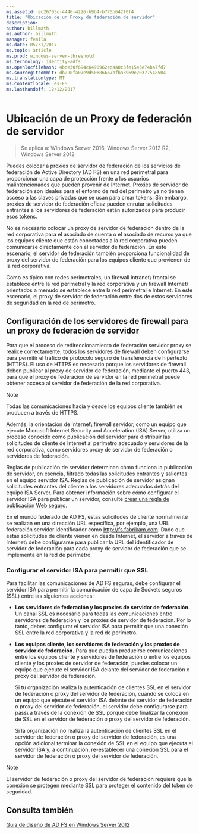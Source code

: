 ```yaml
---
ms.assetid: ec26705c-4446-4226-b9b4-b775b642f0f4
title: "Ubicación de un Proxy de federación de servidor"
description: 
author: billmath
ms.author: billmath
manager: femila
ms.date: 05/31/2017
ms.topic: article
ms.prod: windows-server-threshold
ms.technology: identity-adfs
ms.openlocfilehash: 4bde30f694c6490962edaa0c3fe1543e74ba7fd7
ms.sourcegitcommit: db290fa07e9d50686667bfba3969e20377548504
ms.translationtype: MT
ms.contentlocale: es-ES
ms.lasthandoff: 12/12/2017
---
```

# <a name="where-to-place-a-federation-server-proxy"></a>Ubicación de un Proxy de federación de servidor

>Se aplica a: Windows Server 2016, Windows Server 2012 R2, Windows Server 2012

Puedes colocar a proxies de servidor de federación de los servicios de federación de Active Directory \(AD FS\) en una red perimetral para proporcionar una capa de protección frente a los usuarios malintencionados que pueden provenir de Internet. Proxies de servidor de federación son ideales para el entorno de red del perímetro ya no tienen acceso a las claves privadas que se usan para crear tokens. Sin embargo, proxies de servidor de federación eficaz pueden enrutar solicitudes entrantes a los servidores de federación están autorizados para producir esos tokens.  
  
No es necesario colocar un proxy de servidor de federación dentro de la red corporativa para el asociado de cuenta o el asociado de recurso ya que los equipos cliente que están conectados a la red corporativa pueden comunicarse directamente con el servidor de federación. En este escenario, el servidor de federación también proporciona funcionalidad de proxy del servidor de federación para los equipos cliente que provienen de la red corporativa.  
  
Como es típico con redes perimetrales, un firewall intranet\ frontal se establece entre la red perimetral y la red corporativa y un firewall Internet\ orientados a menudo se establece entre la red perimetral e Internet. En este escenario, el proxy de servidor de federación entre dos de estos servidores de seguridad en la red de perímetro.  
  
## <a name="configuring-your-firewall-servers-for-a-federation-server-proxy"></a>Configuración de los servidores de firewall para un proxy de federación de servidor  
Para que el proceso de redireccionamiento de federación servidor proxy se realice correctamente, todos los servidores de firewall deben configurarse para permitir el tráfico de protocolo seguro de transferencia de hipertexto \(HTTPS\). El uso de HTTPS es necesario porque los servidores de firewall deben publicar al proxy de servidor de federación, mediante el puerto 443, para que el proxy de federación de servidor en la red perimetral puede obtener acceso al servidor de federación de la red corporativa.  
  
> [!NOTE]  
> Todas las comunicaciones hacia y desde los equipos cliente también se producen a través de HTTPS.  
  
Además, la orientación de Internet\ firewall servidor, como un equipo que ejecute Microsoft Internet Security and Acceleration \(ISA\) Server, utiliza un proceso conocido como publicación del servidor para distribuir las solicitudes de cliente de Internet al perímetro adecuado y servidores de la red corporativa, como servidores proxy de servidor de federación o servidores de federación.  
  
Reglas de publicación de servidor determinan cómo funciona la publicación de servidor, en esencia, filtrado todas las solicitudes entrantes y salientes en el equipo servidor ISA. Reglas de publicación de servidor asignan solicitudes entrantes del cliente a los servidores adecuados detrás del equipo ISA Server. Para obtener información sobre cómo configurar el servidor ISA para publicar un servidor, consulte [crear una regla de publicación Web seguro](https://go.microsoft.com/fwlink/?LinkId=75182).  
  
En el mundo federado de AD FS, estas solicitudes de cliente normalmente se realizan en una dirección URL específica, por ejemplo, una URL federación servidor identificador como http://fs.fabrikam.com. Dado que estas solicitudes de cliente vienen en desde Internet, el servidor a través de Internet\ debe configurarse para publicar la URL del identificador de servidor de federación para cada proxy de servidor de federación que se implementa en la red de perímetro.  
  
### <a name="configuring-isa-server-to-allow-ssl"></a>Configurar el servidor ISA para permitir que SSL  
Para facilitar las comunicaciones de AD FS seguras, debe configurar el servidor ISA para permitir la comunicación de capa de Sockets seguros \(SSL\) entre las siguientes acciones:  
  
-   **Los servidores de federación y los proxies de servidor de federación.** Un canal SSL es necesario para todas las comunicaciones entre servidores de federación y los proxies de servidor de federación. Por lo tanto, debes configurar el servidor ISA para permitir que una conexión SSL entre la red corporativa y la red de perímetro.  
  
-   **Los equipos cliente, los servidores de federación y los proxies de servidor de federación.** Para que puedan producirse comunicaciones entre los equipos cliente y servidores de federación o entre los equipos cliente y los proxies de servidor de federación, puedes colocar un equipo que ejecute el servidor ISA delante del servidor de federación o proxy del servidor de federación.  
  
    Si tu organización realiza la autenticación de clientes SSL en el servidor de federación o proxy del servidor de federación, cuando se coloca en un equipo que ejecute el servidor ISA delante del servidor de federación o proxy del servidor de federación, el servidor debe configurarse para pass\ a través de la conexión de SSL porque debe finalizar la conexión de SSL en el servidor de federación o proxy del servidor de federación.  
  
    Si la organización no realiza la autenticación de clientes SSL en el servidor de federación o proxy del servidor de federación, es una opción adicional terminar la conexión de SSL en el equipo que ejecuta el servidor ISA y, a continuación, re\-establecer una conexión SSL para el servidor de federación o proxy del servidor de federación.  
  
> [!NOTE]  
> El servidor de federación o proxy del servidor de federación requiere que la conexión se protegen mediante SSL para proteger el contenido del token de seguridad.  
  
## <a name="see-also"></a>Consulta también
[Guía de diseño de AD FS en Windows Server 2012](AD-FS-Design-Guide-in-Windows-Server-2012.md)
